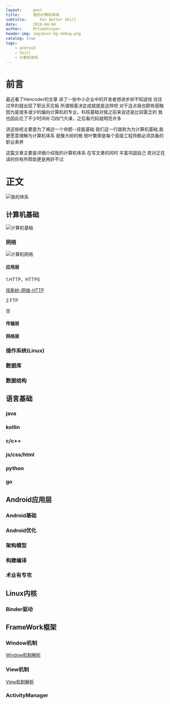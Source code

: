 ```yaml
---
layout:     post
title:      我的计算机体系
subtitle:      For Better Skill
date:       2018-04-04
author:     MrCodeSniper
header-img: img/post-bg-debug.png
catalog: true
tags:
    - android
    - Skill
    - 计算机体系
---
```


# 前言

最近看了Hencoder的文章 讲了一些中小企业中的开发者想进步却不知途径 往往过早的就出现了职业天花板 
所谓根基决定成就就是这样吧 对于这点我也颇有感触 因为是或多或少的偏向计算机的专业，科班基础对我之前来说还是比较匮乏的 我也因此花了不少时间补习四门大课，之后看代码就明亮许多 

讲这些呢主要是为了阐述一个命题--技能基础
我们这一行就称为为计算机基础,我更愿意理解为计算机体系
就像大树的根 枝叶繁荣是每个高级工程师都必须具备的职业素养

这篇文章主要是详细介绍我的计算机体系  在写文章的同时 丰富巩固自己 若对正在读的你有所帮助更是再好不过
 
# 正文

![我的体系](https://upload-images.jianshu.io/upload_images/2634235-6830203867ff6d8b.png?imageMogr2/auto-orient/strip%7CimageView2/2/w/1240)

## 计算机基础


![计算机基础](https://upload-images.jianshu.io/upload_images/2634235-d9e6a20936f66ce7.png?imageMogr2/auto-orient/strip%7CimageView2/2/w/1240)

### 网络

![计算机网络](https://upload-images.jianshu.io/upload_images/2634235-4c0a8f8899756551.png?imageMogr2/auto-orient/strip%7CimageView2/2/w/1240)

#### 应用层

1.HTTP，HTTPS

[技能树-网络-HTTP](https://www.jianshu.com/p/803099191414)

2.FTP

空

#### 传输层

#### 网络层


### 操作系统(Linux)

### 数据库

### 数据结构


## 语言基础

### java

### kotlin

### c/c++

### js/css/html

### python

### go

## Android应用层

### Android基础

### Android优化

### 架构模型

### 构建编译

### 术业有专攻


## Linux内核

### Binder驱动

## FrameWork框架

### Window机制

[Window机制解析](https://mrcodesniper.github.io/2017/12/04/Window%E6%9C%BA%E5%88%B6%E8%A7%A3%E6%9E%90/)

### View机制

[View机制解析](https://mrcodesniper.github.io/2018/04/01/View%E6%9C%BA%E5%88%B6%E8%A7%A3%E6%9E%90/)

### ActivityManager




